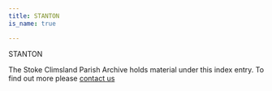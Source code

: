 ```yaml
---
title: STANTON
is_name: true

---
```


STANTON


The Stoke Climsland Parish Archive holds material under this index entry. To find out more please [contact us](/contact/)

